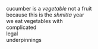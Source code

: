 cucumber is a *vegetable* not a fruit	
because this is the *shmitta* year  
we eat vegetables with   
complicated   
legal   
underpinnings
